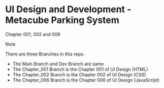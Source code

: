 # UI Design and Development - Metacube Parking System
Chapter 001, 002 and 006

> [!Note]
> There are three Branches in this repo. <br>
> - The Main Branch and Dev Branch are same <br>
> - The Chapter_001 Branch is the Chapter 001 of UI Design (HTML) <br>
> - The Chapter_002 Branch is the Chapter 002 of UI Design (CSS) <br>
> - The Chapter_006 Branch is the Chapter 006 of UI Design (JavaScript) <br>
